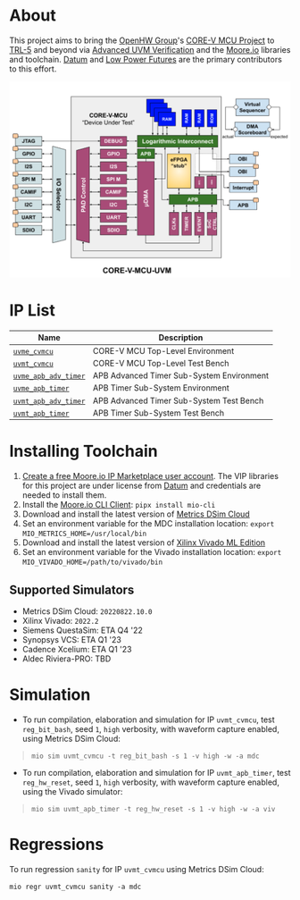 # About
This project aims to bring the [OpenHW Group](https://www.openhwgroup.org/)'s [CORE-V MCU Project](https://docs.openhwgroup.org/projects/core-v-mcu/index.html) to [TRL-5](https://www.nasa.gov/directorates/heo/scan/engineering/technology/technology_readiness_level) and beyond via [Advanced UVM Verification](https://www.linkedin.com/pulse/advanced-uvm-brian-hunter/) and the [Moore.io](https://mooreio.org/) libraries and toolchain. [Datum](https://datumtc.ca/) and [Low Power Futures](https://lowpowerfutures.com/) are the primary contributors to this effort.

[![alt text](./docs/cvmcu_uvm_block_diagram.png "CORE-V MCU UVM Test Bench Block Diagram")](https://docs.google.com/presentation/d/1iDyMnr6qHctas9Ce_29tlLaOn_mJ5B11AzqFdvYi0zA/edit?usp=sharing)


# IP List
 Name | Description
 -----|------------
 [`uvme_cvmcu`](dv/uvme_cvmcu) | CORE-V MCU Top-Level Environment
 [`uvmt_cvmcu`](dv/uvmt_cvmcu) | CORE-V MCU Top-Level Test Bench
 [`uvme_apb_adv_timer`](dv/uvme_apb_adv_timer) | APB Advanced Timer Sub-System Environment
 [`uvme_apb_timer`](dv/uvme_apb_timer) | APB Timer Sub-System Environment
 [`uvmt_apb_adv_timer`](dv/uvmt_apb_adv_timer) | APB Advanced Timer Sub-System Test Bench
 [`uvmt_apb_timer`](dv/uvmt_apb_timer) | APB Timer Sub-System Test Bench


# Installing Toolchain
1. [Create a free Moore.io IP Marketplace user account](https://mooreio.org/account/register). The VIP libraries for this project are under license from [Datum](https://datumtc.ca/) and credentials are needed to install them.
1. Install the [Moore.io CLI Client](https://mio-cli.readthedocs.io/en/latest/): `pipx install mio-cli`
1. Download and install the latest version of [Metrics DSim Cloud](https://support.metrics.ca/hc/en-us/articles/9644829166989-Installing-the-DSim-Cloud-CLI-Tool)
1. Set an environment variable for the MDC installation location: `export MIO_METRICS_HOME=/usr/local/bin`
1. Download and install the latest version of [Xilinx Vivado ML Edition](https://www.xilinx.com/support/download.html)
1. Set an environment variable for the Vivado installation location: `export MIO_VIVADO_HOME=/path/to/vivado/bin`

## Supported Simulators
- Metrics DSim Cloud: `20220822.10.0`
- Xilinx Vivado: `2022.2`
- Siemens QuestaSim: ETA Q4 '22
- Synopsys VCS: ETA Q1 '23
- Cadence Xcelium: ETA Q1 '23
- Aldec Riviera-PRO: TBD


# Simulation
- To run compilation, elaboration and simulation for IP `uvmt_cvmcu`, test `reg_bit_bash`, seed `1`, `high` verbosity, with waveform capture enabled, using Metrics DSim Cloud:

> ```
> mio sim uvmt_cvmcu -t reg_bit_bash -s 1 -v high -w -a mdc
> ```

- To run compilation, elaboration and simulation for IP `uvmt_apb_timer`, test `reg_hw_reset`, seed `1`, `high` verbosity, with waveform capture enabled, using the Vivado simulator:

> ```
> mio sim uvmt_apb_timer -t reg_hw_reset -s 1 -v high -w -a viv
> ```

# Regressions
To run regression `sanity` for IP `uvmt_cvmcu` using Metrics DSim Cloud:

```
mio regr uvmt_cvmcu sanity -a mdc
```
